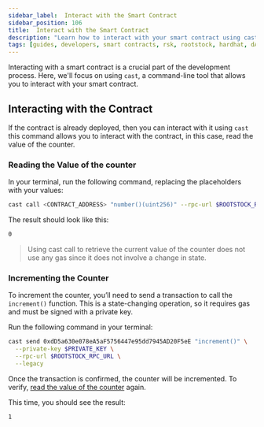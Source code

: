 ```yaml
---
sidebar_label:  Interact with the Smart Contract
sidebar_position: 106
title:  Interact with the Smart Contract
description: "Learn how to interact with your smart contract using cast"
tags: [guides, developers, smart contracts, rsk, rootstock, hardhat, dApps, ethers]
---
```



Interacting with a smart contract is a crucial part of the development process. Here, we'll focus on using `cast`, a command-line tool that allows you to interact with your smart contract.

## Interacting with the Contract
If the contract is already deployed, then you can interact with it using `cast` this command allows you to interact with the contract, in this case, read the value of the counter.

### Reading the Value of the counter

In your terminal, run the following command, replacing the placeholders with your values:

```bash
cast call <CONTRACT_ADDRESS> "number()(uint256)" --rpc-url $ROOTSTOCK_RPC_URL
```

The result should look like this:

```bash
0
```

> Using cast call to retrieve the current value of the counter does not use any gas since it does not
involve a change in state.

### Incrementing the Counter

To increment the counter, you’ll need to send a transaction to call the `increment()` function.
This is a state-changing operation, so it requires gas and must be signed with a private key.

Run the following command in your terminal:

```bash
cast send 0xdD5a630e078eA5aF5756447e95dd7945AD20F5eE "increment()" \
  --private-key $PRIVATE_KEY \
  --rpc-url $ROOTSTOCK_RPC_URL \
  --legacy
```

Once the transaction is confirmed, the counter will be incremented.
To verify, [read the value of the counter](#reading-the-value-of-the-counter) again.

This time, you should see the result:

```bash
1
```
